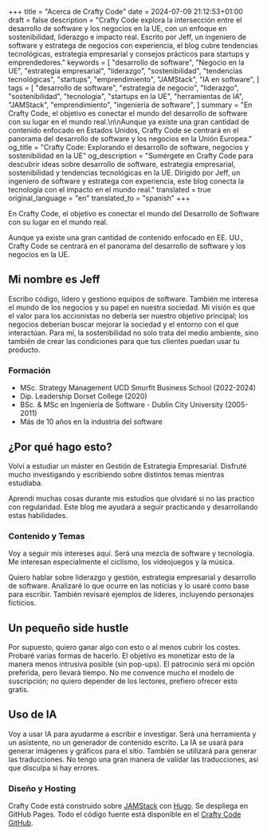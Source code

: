 +++
title = "Acerca de Crafty Code"
date = 2024-07-09 21:12:53+01:00
draft = false
description = "Crafty Code explora la intersección entre el desarrollo de software y los negocios en la UE, con un enfoque en sostenibilidad, liderazgo e impacto real. Escrito por Jeff, un ingeniero de software y estratega de negocios con experiencia, el blog cubre tendencias tecnológicas, estrategia empresarial y consejos prácticos para startups y emprendedores."
keywords = [
    "desarrollo de software",
    "Negocio en la UE",
    "estrategia empresarial",
    "liderazgo",
    "sostenibilidad",
    "tendencias tecnológicas",
    "startups",
    "emprendimiento",
    "JAMStack",
    "IA en software",
]
tags = [
    "desarrollo de software",
    "estrategia de negocio",
    "liderazgo",
    "sostenibilidad",
    "tecnología",
    "startups en la UE",
    "herramientas de IA",
    "JAMStack",
    "emprendimiento",
    "ingeniería de software",
]
summary = "En Crafty Code, el objetivo es conectar el mundo del desarrollo de software con su lugar en el mundo real.\n\nAunque ya existe una gran cantidad de contenido enfocado en Estados Unidos, Crafty Code se centrará en el panorama del desarrollo de software y los negocios en la Unión Europea."
og_title = "Crafty Code: Explorando el desarrollo de software, negocios y sostenibilidad en la UE"
og_description = "Sumérgete en Crafty Code para descubrir ideas sobre desarrollo de software, estrategia empresarial, sostenibilidad y tendencias tecnológicas en la UE. Dirigido por Jeff, un ingeniero de software y estratega con experiencia, este blog conecta la tecnología con el impacto en el mundo real."
translated = true
original_language = "en"
translated_to = "spanish"
+++

En Crafty Code, el objetivo es conectar el mundo del Desarrollo de Software con su lugar en el mundo real.

Aunque ya existe una gran cantidad de contenido enfocado en EE. UU., Crafty Code se centrará en el panorama del desarrollo de software y los negocios en la UE.

## Mi nombre es Jeff

Escribo código, lidero y gestiono equipos de software. También me interesa el mundo de los negocios y su papel en nuestra sociedad. Mi visión es que el valor para los accionistas no debería ser nuestro objetivo principal; los negocios deberían buscar mejorar la sociedad y el entorno con el que interactúan. Para mí, la sostenibilidad no solo trata del medio ambiente, sino también de crear las condiciones para que tus clientes puedan usar tu producto.

### Formación

- MSc. Strategy Management UCD Smurfit Business School (2022-2024)
- Dip. Leadership Dorset College (2020)
- BSc. & MSc en Ingeniería de Software - Dublin City University (2005-2011)
- Más de 10 años en la industria del software

## ¿Por qué hago esto?

Volví a estudiar un máster en Gestión de Estrategia Empresarial. Disfruté mucho investigando y escribiendo sobre distintos temas mientras estudiaba.

Aprendí muchas cosas durante mis estudios que olvidaré si no las practico con regularidad. Este blog me ayudará a seguir practicando y desarrollando estas habilidades.

### Contenido y Temas

Voy a seguir mis intereses aquí. Será una mezcla de software y tecnología. Me interesan especialmente el ciclismo, los videojuegos y la música.

Quiero hablar sobre liderazgo y gestión, estrategia empresarial y desarrollo de software. Analizaré lo que ocurre en las noticias y lo usaré como base para escribir. También revisaré ejemplos de líderes, incluyendo personajes ficticios.

## Un pequeño side hustle

Por supuesto, quiero ganar algo con esto o al menos cubrir los costes. Probaré varias formas de hacerlo. El objetivo es monetizar esto de la manera menos intrusiva posible (sin pop-ups). El patrocinio será mi opción preferida, pero llevará tiempo. No me convence mucho el modelo de suscripción; no quiero depender de los lectores, prefiero ofrecer esto gratis.

## Uso de IA

Voy a usar IA para ayudarme a escribir e investigar. Será una herramienta y un asistente, no un generador de contenido escrito. La IA se usará para generar imágenes y gráficos para el sitio. También se utilizará para generar las traducciones. No tengo una gran manera de validar las traducciones, así que disculpa si hay errores.

### Diseño y Hosting

Crafty Code está construido sobre [JAMStack](https://jamstack.org/) con [Hugo](https://gohugo.io/). Se despliega en GitHub Pages. Todo el código fuente está disponible en el [Crafty Code GitHub](https://github.com/Crafty-Code).